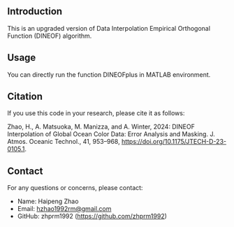 ## Introduction

This is an upgraded version of Data Interpolation Empirical Orthogonal Function (DINEOF) algorithm. 

## Usage

You can directly run the function DINEOFplus in MATLAB environment.

## Citation

If you use this code in your research, please cite it as follows:

Zhao, H., A. Matsuoka, M. Manizza, and A. Winter, 2024: DINEOF Interpolation of Global Ocean Color Data: Error Analysis and Masking. J. Atmos. Oceanic Technol., 41, 953–968, https://doi.org/10.1175/JTECH-D-23-0105.1.

## Contact

For any questions or concerns, please contact:

- Name: Haipeng Zhao
- Email: hzhao1992rm@gmail.com
- GitHub: zhprm1992 (https://github.com/zhprm1992)
